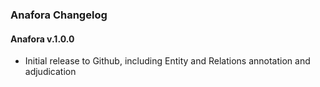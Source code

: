 ### Anafora Changelog

#### Anafora v.1.0.0
* Initial release to Github, including Entity and Relations annotation and adjudication